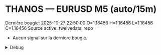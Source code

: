 # THANOS — EURUSD M5 (auto/15m)
Dernière bougie: 2025-10-27 22:50:00  O=1.16456  H=1.16456  L=1.16456  C=1.16456
Source active: twelvedata_repo

- Aucun signal sur la dernière bougie.

<details><summary>Debug</summary>

- TD_API_KEY manquant.

</details>